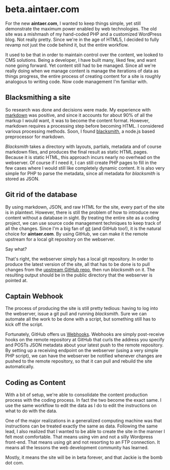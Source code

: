 beta.aintaer.com
===

For the new **aintaer.com**, I wanted to keep things simple, yet still
demonstrate the maximum power enabled by web technologies. The old site was a
mishmash of my hand-coded PHP and a customized WordPress blog. Not really
pretty. Since we're in the age of HTML5, I decided to fully revamp not just the
code behind it, but the entire workflow.

It used to be that in order to maintain control over the content, we looked to
CMS solutions. Being a developer, I have built many, liked few, and want none
going forward. Yet content still had to be managed. Since all we're really
doing when we manage content is manage the iterations of data as things
progress, the entire process of creating content for a site is roughly
analogous to writing code. Now code management I'm familiar with.

## Blacksmithing a site
So research was done and decisions were made. My experience with [markdown][md]
was positive, and since it accounts for about 90% of all the markup I would
want, it was to become the content format. However, markdown requires a
processing step before becoming HTML. I considered various processing methods.
Soon, I found [blacksmith][bs], a node.js based preprocessor for markdown.

*Blacksmith* takes a directory with layouts, partials, metadata and of course
markdown files, and produces the final result as static HTML pages. Because it
is static HTML, this approach incurs nearly no overhead on the webserver. Of
course if I need it, I can still create PHP pages to fill in the few cases
where I would still like completely dynamic content. It is also very simple for
PHP to parse the metadata, since all metadata for *blacksmith* is stored as
JSON.

[md]: http://daringfireball.net/projects/markdown/basics
[bs]: https://github.com/flatiron/blacksmith

## Git rid of the database
By using markdown, JSON, and raw HTML for the site, every part of the site is
in plaintext. However, there is still the problem of how to introduce new
content without a database in sight. By treating the entire site as a coding
project, we can use source code management techniques to keep track of all the
changes. Since I'm a big fan of [git][git] (and GitHub too!), it is the natural
choice for **aintaer.com**. By using GitHub, we can make it the remote upstream
for a local git repository on the webserver.

Say what?

That's right, the webserver simply has a local git repository. In order to
produce the latest version of the site, all that has to be done is to pull
changes from the [upstream GitHub repo][aincom], then run *blacksmith* on it.
The resulting output should be in the public directory that the webserver is
pointed at.

[git]: http://git-scm.com/
[aincom]: https://github.com/Aintaer/aincom

## Captain Webhook
The process of producing the site is still pretty tedious: having to log into
the webserver, issue a git pull and running *blacksmith*. Sure we can automate
all the work to be done with a script, but something still has to kick off the
script.

Fortunately, GitHub offers us [Webhooks][wh]. Webhooks are simply post-receive
hooks on the remote repository at GitHub that curls the address you specify and
POSTs JSON metadata about your latest push to the remote repository. By setting
up a receiving endpoint on the webserver (using a very simple PHP script), we
can have the webserver be notified whenever changes are pushed to the remote
repository, so that it can pull and rebuild the site automatically.

[wh]: https://help.github.com/articles/post-receive-hooks

## Coding as Content
With a bit of setup, we're able to consolidate the content production process
with the coding process. In fact the two become the exact same. I use the same
workflow to edit the data as I do to edit the instructions on what to do with
the data.

One of the major realizations in a generalized computing machine was that
instructions can be treated exactly the same as data. Following the same lead,
I also realized that I wanted to be able to create the site in the manner I
felt most comfortable. That means using vim and not a silly Wordpress
front-end. That means using git and not resorting to an FTP connection. It
means all the lessons the web development community has learned.

Mostly, it means the site will be in beta forever, and that Jackie is the bomb dot com.

